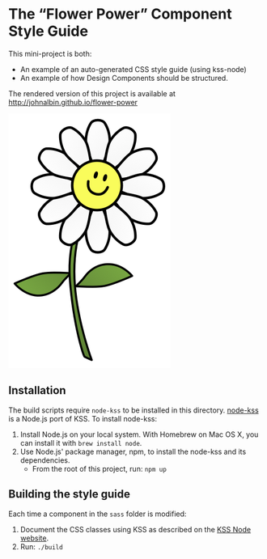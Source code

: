 # The “Flower Power” Component Style Guide

This mini-project is both:

* An example of an auto-generated CSS style guide (using kss-node)
* An example of how Design Components should be structured.

The rendered version of this project is available at http://johnalbin.github.io/flower-power

<img src="images/flower.png" alt="The fully rendered Flower component">

## Installation

The build scripts require `node-kss` to be installed in this directory. [node-kss](https://github.com/hughsk/kss-node) is a Node.js port of KSS. To install node-kss:

1. Install Node.js on your local system. With Homebrew on Mac OS X, you can install it with `brew install node`.
2. Use Node.js' package manager, npm, to install the node-kss and its dependencies.
   * From the root of this project, run: `npm up`

## Building the style guide

Each time a component in the `sass` folder is modified:

1. Document the CSS classes using KSS as described on the [KSS Node website](https://github.com/hughsk/kss-node).
2. Run: `./build`

